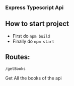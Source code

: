 ### Express Typescript Api

## How to start project

- First do ``` npm build ``` 
- Finally do ``` npm start ```

## Routes: 

```/getBooks```

Get All the books of the api
